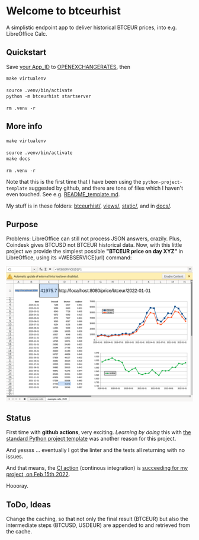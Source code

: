 # Welcome to btceurhist

A simplistic endpoint app to deliver historical BTCEUR prices, into e.g. LibreOffice Calc.

## Quickstart
Save [your App_ID](https://openexchangerates.org/signup/free) to [OPENEXCHANGERATES](./btceurhist/OPENEXCHANGERATES), then

```
make virtualenv

source .venv/bin/activate
python -m btceurhist startserver

rm .venv -r
```
## More info
```
make virtualenv

source .venv/bin/activate
make docs

rm .venv -r
```
Note that this is the first time that I have been using the `python-project-template` suggested by github, and there are tons of files which I haven't even touched. See e.g. [README_template.md](README_template.md).

My stuff is in these folders: [btceurhist/](btceurhist/), [views/](views/), [static/](static/), and in [docs/](docs/).

## Purpose
Problems: LibreOffice can still not process JSON answers, crazily. Plus, Coindesk gives BTCUSD not BTCEUR historical data. Now, with this little project we provide the simplest possible **"BTCEUR price on day XYZ"** in LibreOffice, using its =WEBSERVICE(url) command: 

![docs/example-usdeur-btceur.png](docs/example-usdeur-btceur.png)

## Status
First time with **github actions**, very exciting. *Learning by doing* this with [the standard Python project template](https://github.com/rochacbruno/python-project-template) was another reason for this project. 

And yessss ... eventually I got the linter and the tests all returning with no issues.

And that means, the [CI action](https://github.com/drandreaskrueger/btceurhist/actions) (continous integration) is [succeeding for my project, on Feb 15th 2022](https://github.com/drandreaskrueger/btceurhist/actions/runs/1849699477). 

Hoooray.

## ToDo, Ideas
Change the caching, so that not only the final result (BTCEUR) but also the intermediate steps (BTCUSD, USDEUR) are appended to and retrieved from the cache.
